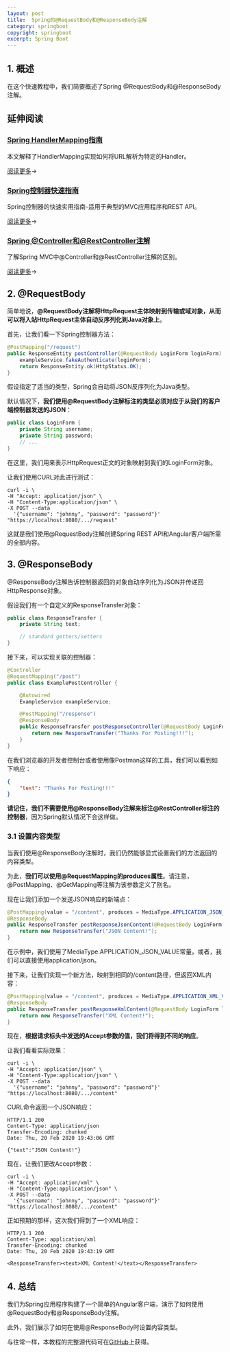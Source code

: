 ```yaml
---
layout: post
title:  Spring的@RequestBody和@ResponseBody注解
category: springboot
copyright: springboot
excerpt: Spring Boot
---
```


## 1. 概述

在这个快速教程中，我们简要概述了Spring @RequestBody和@ResponseBody注解。

## 延伸阅读

### [Spring HandlerMapping指南](https://www.baeldung.com/spring-handler-mappings)

本文解释了HandlerMapping实现如何将URL解析为特定的Handler。

[阅读更多](https://www.baeldung.com/spring-handler-mappings)→

### [Spring控制器快速指南](https://www.baeldung.com/spring-controllers)

Spring控制器的快速实用指南-适用于典型的MVC应用程序和REST API。

[阅读更多](https://www.baeldung.com/spring-controllers)→

### [Spring @Controller和@RestController注解](https://www.baeldung.com/spring-controller-vs-restcontroller)

了解Spring MVC中@Controller和@RestController注解的区别。

[阅读更多](https://www.baeldung.com/spring-controller-vs-restcontroller)→

## 2. @RequestBody

简单地说，**@RequestBody注解将HttpRequest主体映射到传输或域对象，从而可以将入站HttpRequest主体自动反序列化到Java对象上**。

首先，让我们看一下Spring控制器方法：

```java
@PostMapping("/request")
public ResponseEntity postController(@RequestBody LoginForm loginForm) {
    exampleService.fakeAuthenticate(loginForm);
    return ResponseEntity.ok(HttpStatus.OK);
}
```

假设指定了适当的类型，Spring会自动将JSON反序列化为Java类型。

默认情况下，**我们使用@RequestBody注解标注的类型必须对应于从我们的客户端控制器发送的JSON**：

```java
public class LoginForm {
    private String username;
    private String password;
    // ...
}
```

在这里，我们用来表示HttpRequest正文的对象映射到我们的LoginForm对象。

让我们使用CURL对此进行测试：

```shell
curl -i \
-H "Accept: application/json" \
-H "Content-Type:application/json" \
-X POST --data 
  '{"username": "johnny", "password": "password"}' "https://localhost:8080/.../request"
```

这就是我们使用@RequestBody注解创建Spring REST API和Angular客户端所需的全部内容。

## 3. @ResponseBody

@ResponseBody注解告诉控制器返回的对象自动序列化为JSON并传递回HttpResponse对象。

假设我们有一个自定义的ResponseTransfer对象：

```java
public class ResponseTransfer {
    private String text;

    // standard getters/setters
}
```

接下来，可以实现关联的控制器：

```java
@Controller
@RequestMapping("/post")
public class ExamplePostController {

    @Autowired
    ExampleService exampleService;

    @PostMapping("/response")
    @ResponseBody
    public ResponseTransfer postResponseController(@RequestBody LoginForm loginForm) {
        return new ResponseTransfer("Thanks For Posting!!!");
    }
}
```

在我们浏览器的开发者控制台或者使用像Postman这样的工具，我们可以看到如下响应：

```json
{
    "text": "Thanks For Posting!!!"
}
```

**请记住，我们不需要使用@ResponseBody注解来标注@RestController标注的控制器**，因为Spring默认情况下会这样做。

### 3.1 设置内容类型

当我们使用@ResponseBody注解时，我们仍然能够显式设置我们的方法返回的内容类型。

为此，**我们可以使用@RequestMapping的produces属性**。请注意，@PostMapping、@GetMapping等注解为该参数定义了别名。

现在让我们添加一个发送JSON响应的新端点：

```java
@PostMapping(value = "/content", produces = MediaType.APPLICATION_JSON_VALUE)
@ResponseBody
public ResponseTransfer postResponseJsonContent(@RequestBody LoginForm loginForm) {
    return new ResponseTransfer("JSON Content!");
}
```

在示例中，我们使用了MediaType.APPLICATION_JSON_VALUE常量。或者，我们可以直接使用application/json。

接下来，让我们实现一个新方法，映射到相同的/content路径，但返回XML内容：

```java
@PostMapping(value = "/content", produces = MediaType.APPLICATION_XML_VALUE)
@ResponseBody
public ResponseTransfer postResponseXmlContent(@RequestBody LoginForm loginForm) {
    return new ResponseTransfer("XML Content!");
}
```

现在，**根据请求标头中发送的Accept参数的值，我们将得到不同的响应**。

让我们看看实际效果：

```shell
curl -i \ 
-H "Accept: application/json" \ 
-H "Content-Type:application/json" \ 
-X POST --data 
  '{"username": "johnny", "password": "password"}' "https://localhost:8080/.../content"
```

CURL命令返回一个JSON响应：

```shell
HTTP/1.1 200
Content-Type: application/json
Transfer-Encoding: chunked
Date: Thu, 20 Feb 2020 19:43:06 GMT

{"text":"JSON Content!"}
```

现在，让我们更改Accept参数：

```shell
curl -i \
-H "Accept: application/xml" \
-H "Content-Type:application/json" \
-X POST --data
  '{"username": "johnny", "password": "password"}' "https://localhost:8080/.../content"
```

正如预期的那样，这次我们得到了一个XML响应：

```shell
HTTP/1.1 200
Content-Type: application/xml
Transfer-Encoding: chunked
Date: Thu, 20 Feb 2020 19:43:19 GMT

<ResponseTransfer><text>XML Content!</text></ResponseTransfer>
```

## 4. 总结

我们为Spring应用程序构建了一个简单的Angular客户端，演示了如何使用@RequestBody和@ResponseBody注解。

此外，我们展示了如何在使用@ResponseBody时设置内容类型。

与往常一样，本教程的完整源代码可在[GitHub](https://github.com/tuyucheng7/taketoday-tutorial4j/tree/master/spring-boot-modules/spring-boot-rest)上获得。